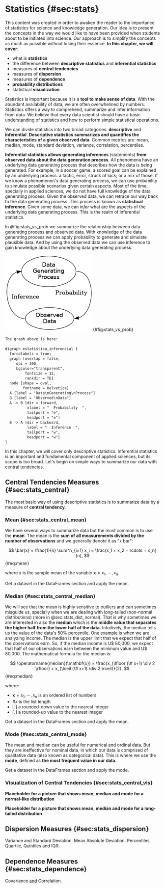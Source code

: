 # Statistics {#sec:stats}

This content was created in order to awaken the reader to the importance of statistics for science and knowledge generation.
Our idea is to present the concepts in the way we would like to have been provided when students about to be initiated into science.
Our approach is to simplify the concepts as much as possible without losing their essence.
**In this chapter, we will cover**:

* what is **statistics**
* the difference between **descriptive statistics** and **inferential statistics**
* measures of **central tendencies**
* measures of **dispersion**
* measures of **dependence**
* **probability distributions**
* statistical **visualization**

Statistics is important because it is a **tool to make sense of data**.
With the abundant availability of data, we are often overwhelmed by numbers.
Statistics offers a way to comprehend, summarize and infer information from data.
We believe that every data scientist should have a basic understanding of statistics and how to perform simple statistical operations.

We can divide statistics into two broad categories: **descriptive** and **inferential**.
**Descriptive statistics summarizes and quantifies the characteristics of a given observed data**.
Common metrics are: mean, median, mode, standard deviation, variance, correlation, percentiles.

**Inferential statistics allows generating inferences** (statements) **from observed data about the data generation process**.
All phenomena have an underlying data generating process that describes how the data is being generated.
For example, in a soccer game, a scored goal can be explained by an underlying process: a tactic, error, struck of luck; or a mix of those.
If we know a phenomenon's data generating process, we can use probability to simulate possible scenarios given certain aspects.
Most of the time, specially in applied sciences, we do not have full knowledge of the data generating process.
Given the observed data, we can retrace our way back to the data generating process.
This process is known as **statistical inference**.
Given some data, we can *infer* what are the aspects of the underlying data generating process.
This is the realm of inferential statistics.

In @fig:stats_vs_prob we summarize the relationship between data generating process and observed data.
With knowledge of the data generating process we can apply probability to generate and simulate plausible data.
And by using the observed data we can use inference to gain knowledge about the underlying data generating process.

![Statistics vs Probability](images/statistics.png){#fig:stats_vs_prob}

```{=comment}
The graph above is here:

digraph estatistica_inferencial {
  forcelabels = true;
  graph [overlap = false,
  	 dpi = 300,
  	 bgcolor="transparent",
         fontsize = 12,
         rankdir = TD]
  node [shape = oval,
        fontname = Helvetica]
  A [label = "Data\nGenerating\nProcess"]
  B [label = "Observed\nData"]
  A -> B [dir = forward,
          xlabel = "  Probability  ",
          tailport = "e",
          headport = "e"]
  B -> A [dir = backward,
          label = "  Inference  ",
          tailport = "w",
          headport = "w"]
}
```

In this chapter, we will cover only descriptive statistics.
Inferential statistics is an important and fundamental component of applied sciences, but its scope is too broad. Let's begin on simple ways to summarize our data with central tendencies.

## Central Tendencies Measures {#sec:stats_central}

The most basic way of using descriptive statistics is to summarize data by a measure of **central tendency**.

### Mean {#sec:stats_central_mean}

We have several ways to summarize data but the most common is to use the **mean**.
The mean is the **sum of all measurements divided by the number of observations** and we generally denote it as "x bar":

$$ \bar{x} = \frac{1}{n} \sum^n_{i=1} x_i = \frac{x_1 + x_2 + \cdots + x_n}{n}, $$ {#eq:mean}

where $\bar{x}$ is the sample mean of the variable $\mathbf{x} = x_1, \cdots, x_n$.

Get a dataset in the DataFrames section and apply the mean.

### Median {#sec:stats_central_median}

We will see that the mean is highly sensitive to outliers and can sometimes misguide us, specially when we are dealing with long-tailed (non-normal distributions) (more in @sec:stats_dist_normal).
That is why sometimes we are interested in also the **median** which is the **middle value that separates the higher half from the lower half of the data**.
Intuitively, the median tells us the value of the data's 50\% percentile.
One example is when we are analyzing income.
The median is the upper limit that we expect that half of the observations earn.
So, if the median income is U$ 80,000, we expect that half of our observations earn between the minimum value and U$ 80,000.
The mathematical formula for the median is:

$$ \operatorname{median}(\mathbf{x}) = \frac{x_{\lfloor (\# x+1) \div 2 \rfloor} + x_{\lceil (\# x+1) \div 2 \rceil}}{2}, $$ {#eq:median}

where:

- $\mathbf{x} = x_1, \cdots, x_n$ is an ordered list of numbers
- $\# x$ is the list length
- $\lfloor . \rfloor$ a rounded-down value to the nearest integer
- $\lceil . \rceil$ a rounded-up value to the nearest integer

Get a dataset in the DataFrames section and apply the mean.

### Mode {#sec:stats_central_mode}

The mean and median can be useful for numerical and ordinal data.
But they are ineffective for nominal data, in which our data is comprised of qualitative data (also known as categorical data).
This is where we use the **mode**, defined as **the most frequent value in our data**.

Get a dataset in the DataFrames section and apply the mode.

### Visualization of Central Tendencies {#sec:stats_central_vis}

**Placeholder for a picture that shows mean, median and mode for a normal-like distribution**


**Placeholder for a picture that shows mean, median and mode for a long-tailed distribution**

## Dispersion Measures {#sec:stats_dispersion}

Variance and Standard Deviation.
Mean Absolute Deviation.
Percentiles, Quartile, Quintiles and IQR.

## Dependence Measures {#sec:stats_dependence}

Covariance [and](and) Correlation.
